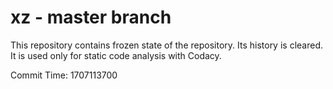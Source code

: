# xz - master branch

This repository contains frozen state of the repository.
Its history is cleared. It is used only for static code
analysis with Codacy.

Commit Time: 1707113700